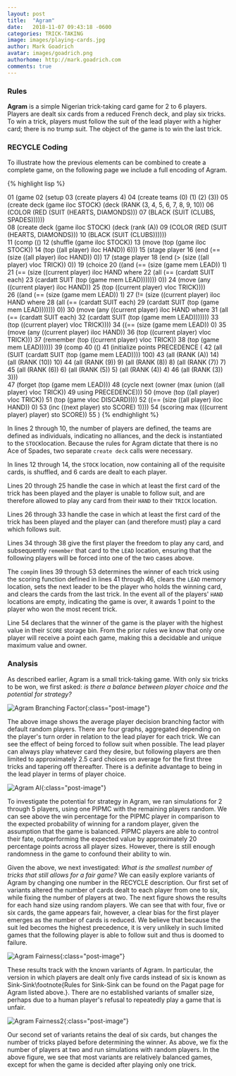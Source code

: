 ```yaml
---
layout: post
title:  "Agram"
date:   2018-11-07 09:43:18 -0600
categories: TRICK-TAKING
image: images/playing-cards.jpg
author: Mark Goadrich
avatar: images/goadrich.png
authorhome: http://mark.goadrich.com
comments: true
---
```


### Rules

**Agram** is a simple Nigerian trick-taking card game for 2 to 6 players. Players are dealt six cards from a reduced French deck, and play six tricks. To win a trick, players must follow the suit of the lead player with a higher card; there is no trump suit. The object of the game is to win the last trick.

### RECYCLE Coding

To illustrate how the previous elements can be combined to create a complete game, on the following page we include a full encoding of Agram.

{% highlight lisp %}

01 (game
02  (setup 
03   (create players 4)
04   (create teams (0) (1) (2) (3))
05   (create deck (game iloc STOCK) (deck (RANK (3, 4, 5, 6, 7, 8, 9, 10))
06                             (COLOR (RED (SUIT (HEARTS, DIAMONDS)))
07                                    (BLACK (SUIT (CLUBS, SPADES))))))         
08   (create deck (game iloc STOCK) (deck (rank (A))
09                             (COLOR (RED (SUIT (HEARTS, DIAMONDS)))
10                                    (BLACK (SUIT (CLUBS))))))         
11  (comp (()
12         (shuffle (game iloc STOCK))
13         (move (top (game iloc STOCK))
14               (top ((all player) iloc HAND)) 6))) 
15  (stage player
16         (end (== (size ((all player) iloc HAND)) 0))
17         (stage player
18                (end (> (size ((all player) vloc TRICK)) 0))
19                (choice
20                 ((and (== (size (game mem LEAD)) 1)
21                       (== (size ((current player) iloc HAND where 
22                         (all (== (cardatt SUIT each) 
23                            (cardatt SUIT (top (game mem LEAD))))))) 0))
24                  (move (any ((current player) iloc HAND)) 
25                        (top ((current player) vloc TRICK))))                
26                 ((and (== (size (game mem LEAD)) 1)
27                       (!= (size ((current player) iloc HAND where 
28                         (all (== (cardatt SUIT each) 
29                            (cardatt SUIT (top (game mem LEAD))))))) 0))
30                  (move (any ((current player) iloc HAND where 
31                         (all (== (cardatt SUIT each) 
32                            (cardatt SUIT (top (game mem LEAD))))))) 
33                        (top ((current player) vloc TRICK))))
34                 ((== (size (game mem LEAD)) 0)
35                  (move (any ((current player) iloc HAND)) 
36                        (top ((current player) vloc TRICK)))
37                  (remember (top ((current player) vloc TRICK)) 
38                            (top (game mem LEAD))))))
39         (comp
40          (() 
41           (initialize points PRECEDENCE (
42            (all (SUIT (cardatt SUIT (top (game mem LEAD)))) 100)
43            (all (RANK (A)) 14) (all (RANK (10)) 10)
44            (all (RANK (9)) 9) (all (RANK (8)) 8) (all (RANK (7)) 7)
45            (all (RANK (6)) 6) (all (RANK (5)) 5) (all (RANK (4)) 4)
46            (all (RANK (3)) 3)))             
47           (forget (top (game mem LEAD)))
48           (cycle next (owner (max (union ((all player) vloc TRICK)) 
49              using PRECEDENCE)))
50           (move (top ((all player) vloc TRICK)) 
51                 (top (game vloc DISCARD))))
52          ((== (size ((all player) iloc HAND)) 0)
53           (inc ((next player) sto SCORE) 1))))
54  (scoring max (((current player) player) sto SCORE))
55 )
{% endhighlight %}


In lines 2 through 10, the number of players are defined, the teams are defined as individuals, indicating no alliances, and the deck is instantiated to the `STOCK`location. Because the rules for Agram dictate that there is no Ace of Spades, two separate `create deck` calls were necessary.

In lines 12 through 14, the `STOCK` location, now containing all of the requisite cards, is shuffled, and 6 cards are dealt to each player.

Lines 20 through 25 handle the case in which at least the first card of the trick has been played and the player is unable to follow suit, and are therefore allowed to play any card from their `HAND` to their `TRICK` location.

Lines 26 through 33 handle the case in which at least the first card of the trick has been played and the player can (and therefore must) play a card which follows suit.

Lines 34 through 38 give the first player the freedom to play any card, and subsequently `remember` that card to the `LEAD` location, ensuring that the following players will be forced into one of the two cases above.

The `comp`in lines 39 through 53 determines the winner of each trick using the scoring function defined in lines 41 through 46, clears the `LEAD` memory location, sets the next leader to be the player who holds the winning card, and clears the cards from the last trick. In the event all of the players' `HAND` locations are empty, indicating the game is over, it awards 1 point to the player who won the most recent trick. 

Line 54 declares that the winner of the game is the player with the highest value in their `SCORE` storage bin. From the prior rules we know that only one player will receive a point each game, making this a decidable and unique maximum value and owner.

### Analysis

As described earlier, Agram is a small trick-taking game. With only six tricks to be won, we first asked: *is there a balance between player choice and the potential for strategy?*

![Agram Branching Factor]({{site.url}}{{site.baseurl}}/images/agram/AgramBFRev.png){:class="post-image"}

The above image shows the average player decision branching factor with default random players. There are four graphs, aggregated depending on the player's turn order in relation to the lead player for each trick. We can see the effect of being forced to follow suit when possible. The lead player can always play whatever card they desire, but following players are then limited to approximately 2.5 card choices on average for the first three tricks and tapering off thereafter. There is a definite advantage to being in the lead player in terms of player choice.

![Agram AI]({{site.url}}{{site.baseurl}}/images/agram/AgramIntelligent.png){:class="post-image"}

To investigate the potential for strategy in Agram, we ran simulations for 2 through 5 players, using one PIPMC with the remaining players random. We can see above the win percentage for the PIPMC player in comparison to the expected probability of winning for a random player, given the assumption that the game is balanced. PIPMC players are able to control their fate, outperforming the expected value by approximately 20 percentage points across all player sizes. However, there is still enough randomness in the game to confound their ability to win. 

Given the above, we next investigated: *What is the smallest number of tricks that still allows for a fair game?* We can easily explore variants of Agram by changing one number in the RECYCLE description. Our first set of variants altered the number of cards dealt to each player from one to six, while fixing the number of players at two. The next figure shows the results for each hand size using random players. We can see that with four, five or six cards, the game appears fair, however, a clear bias for the first player emerges as the number of cards is reduced. We believe that because the suit led becomes the highest precedence, it is very unlikely in such limited games that the following player is able to follow suit and thus is doomed to failure. 

![Agram Fairness]({{site.url}}{{site.baseurl}}/images/agram/agramone.png){:class="post-image"}
    
These results track with the known variants of Agram. In particular, the version in which players are dealt only five cards instead of six is known as Sink-Sink\footnote{Rules for Sink-Sink can be found on the Pagat page for Agram listed above.}. There are no established variants of smaller size, perhaps due to a human player's refusal to repeatedly play a game that is unfair.

![Agram Fairness2]({{site.url}}{{site.baseurl}}/images/agram/agramtwo.png){:class="post-image"}

Our second set of variants retains the deal of six cards, but changes the number of tricks played before determining the winner. As above, we fix the number of players at two and run simulations with random players. In the above figure, we see that most variants are relatively balanced games, except for when the game is decided after playing only one trick.



